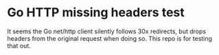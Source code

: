 # Go HTTP missing headers test

It seems the Go net/http client silently follows 30x redirects, but drops headers from the original request when doing so. This repo is for testing that out.

